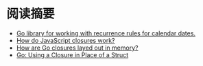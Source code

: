 # 阅读摘要

* [Go library for working with recurrence rules for calendar dates.](https://github.com/teambition/rrule-go)
* [How do JavaScript closures work?](https://stackoverflow.com/questions/111102/how-do-javascript-closures-work)
* [How are Go closures layed out in memory?](https://stackoverflow.com/questions/51489323/how-are-go-closures-layed-out-in-memory)
* [Go: Using a Closure in Place of a Struct](https://levelup.gitconnected.com/go-using-a-closure-in-place-of-a-struct-d56ddd1e55f9)
